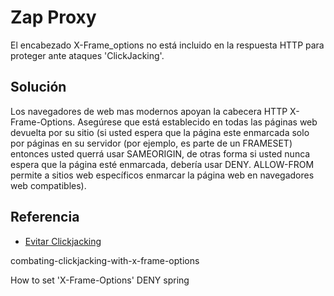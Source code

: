 # Zap Proxy


El encabezado X-Frame_options no está incluido en la respuesta HTTP para proteger ante ataques 'ClickJacking'.


## Solución

Los navegadores de web mas modernos apoyan la cabecera HTTP X-Frame-Options. Asegúrese que está establecido en todas las páginas web devuelta por su sitio (si usted espera que la página este enmarcada solo por páginas en su servidor (por ejemplo, es parte de un FRAMESET) entonces usted querrá usar SAMEORIGIN, de otras forma si usted nunca espera que la página esté enmarcada, debería usar DENY. ALLOW-FROM permite a sitios web específicos enmarcar la página web en navegadores web compatibles).

## Referencia

* [Evitar Clickjacking](http://blogs.msdn.com/b/ieinternals/archive/2010/03/30/combating-clickjacking-with-x-frame-options.aspx)


combating-clickjacking-with-x-frame-options



How to set 'X-Frame-Options' DENY spring
